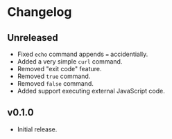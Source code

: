 # Changelog

## Unreleased

- Fixed `echo` command appends `=` accidentially.
- Added a very simple `curl` command.
- Removed "exit code" feature.
- Removed `true` command.
- Removed `false` command.
- Added support executing external JavaScript code.

## v0.1.0

- Initial release.
